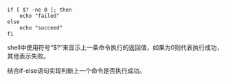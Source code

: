```
if [ $? -ne 0 ]; then
    echo "failed"
else
    echo "succeed"	
fi
```

shell中使用符号“$?”来显示上一条命令执行的返回值，如果为0则代表执行成功，其他表示失败。

结合if-else语句实现判断上一个命令是否执行成功。

